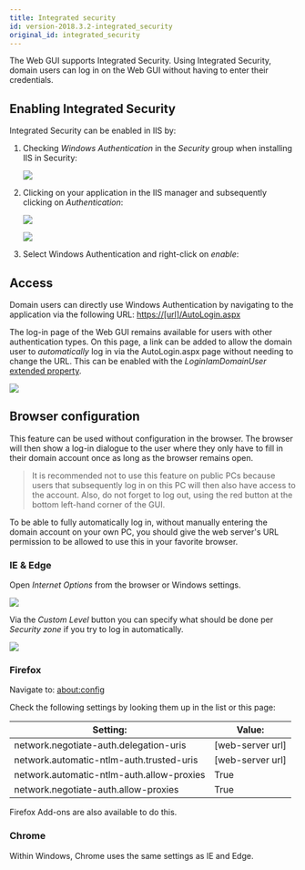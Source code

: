 ```yaml
---
title: Integrated security
id: version-2018.3.2-integrated_security
original_id: integrated_security
---
```


The Web GUI supports Integrated Security. Using Integrated Security, domain users can
log in on the Web GUI without having to enter their credentials.

## Enabling Integrated Security

Integrated Security can be enabled in IIS by:

1. Checking *Windows Authentication* in the *Security* group when installing IIS in Security:
   
   ![](assets/deployment/e4d63d1abdd94cff0aff05fca402977ce3b4798b.png)

2. Clicking on your application in the IIS manager and subsequently clicking on *Authentication*:

   ![](assets/deployment/64c1f338e0b9373c88ada370109a2420da2c4e53.png)

   ![](assets/deployment/8c1e44141936be45195852e6f49ae9dd526e85a9.png)

3. Select Windows Authentication and right-click on *enable*:

## Access

Domain users can directly use Windows Authentication by navigating to the application via the following URL:
<https://[url]/AutoLogin.aspx>

The log-in page of the Web GUI remains available for users with other authentication types. On this page, a link can be
added to allow the domain user to *automatically* log in via the AutoLogin.aspx page without needing to change the URL.
This can be enabled with the *LoginIamDomainUser* [extended property](../sf/extended_properties).

![](assets/deployment/3f52e2ec73f8c6e035af92356caf2e368a26d744.png)

## Browser configuration

This feature can be used without configuration in the browser. The browser will then show a log-in dialogue to the user
where they only have to fill in their domain account once as long as the browser remains open.

> It is recommended not to use this feature on public PCs because users that subsequently log in on this PC will then also
> have access to the account. Also, do not forget to log out, using the red button at the bottom left-hand corner of the GUI.

To be able to fully automatically log in, without manually entering the domain account on your own PC, you should give
the web server's URL permission to be allowed to use this in your favorite browser.

### IE & Edge

Open *Internet Options* from the browser or Windows settings.

![](assets/deployment/38d79c7b5b1682cd50beaa23bf59b2fdce41246b.png)

Via the *Custom Level* button you can specify what should be done per *Security zone* if you try to log in automatically.

![](assets/deployment/a3e686f5a4b7f9559945aa8938fefccd8dd94b37.png)

### Firefox

Navigate to: <about:config>

Check the following settings by looking them up in the list or this page:

| Setting:                                  | Value:           |
| ----------------------------------------- | ---------------- |
| network.negotiate-auth.delegation-uris    | [web-server url] |
| network.automatic-ntlm-auth.trusted-uris  | [web-server url] |
| network.automatic-ntlm-auth.allow-proxies | True             |
| network.negotiate-auth.allow-proxies      | True             |

Firefox Add-ons are also available to do this.

### Chrome

Within Windows, Chrome uses the same settings as IE and Edge.
